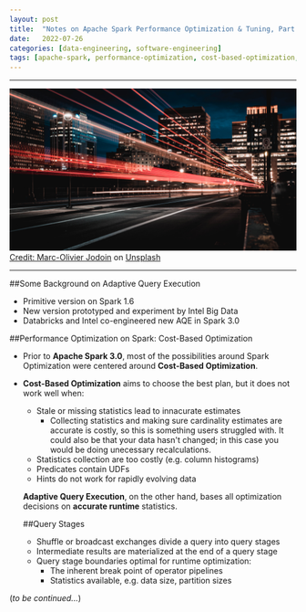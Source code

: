```yaml
---
layout:	post
title:	"Notes on Apache Spark Performance Optimization & Tuning, Part 1"
date:	2022-07-26
categories: [data-engineering, software-engineering]
tags: [apache-spark, performance-optimization, cost-based-optimization, adaptive-query-execution]
---
```






---

![](/img/marc-olivier-jodoin-NqOInJ-ttqM-unsplash.jpg)[Credit: <a href="https://unsplash.com/@marcojodoin?utm_source=unsplash&utm_medium=referral&utm_content=creditCopyText">Marc-Olivier Jodoin</a> on <a href="https://unsplash.com/s/photos/traffic-night?utm_source=unsplash&utm_medium=referral&utm_content=creditCopyText">Unsplash</a>
  ](https://unsplash.com/photos/YLSwjSy7stw)

  <hr/>

  ##Some Background on Adaptive Query Execution

  * Primitive version on Spark 1.6
  * New version prototyped and experiment by Intel Big Data
  * Databricks and Intel co-engineered new AQE in Spark 3.0

  ##Performance Optimization on Spark: Cost-Based Optimization

  * Prior to **Apache Spark 3.0**, most of the possibilities around Spark Optimization were centered around  **Cost-Based Optimization**. 

  * **Cost-Based Optimization** aims to choose the best plan, but it does not work well when:
    * Stale or missing statistics lead to innacurate estimates
      * Collecting statistics and making sure cardinality estimates are accurate is costly, so this is something users struggled with. It could also be that your data hasn't changed; in this case you would be doing unecessary recalculations.
    * Statistics collection are too costly (e.g. column histograms)
    * Predicates contain UDFs
    * Hints do not work for rapidly evolving data

    

    **Adaptive Query Execution**, on the other hand, bases all optimization decisions on **accurate runtime** statistics.

    ##Query Stages

    * Shuffle or broadcast exchanges divide a query into query stages
    * Intermediate results are materialized at the end of a query stage
    * Query stage boundaries optimal for runtime optimization:
      * The inherent break point of operator pipelines
      * Statistics available, e.g. data size, partition sizes

  (*to be continued...*)





